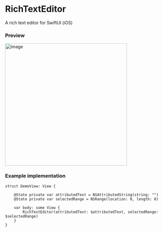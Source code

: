 # RichTextEditor
A rich text editor for SwiftUI (iOS)

### Preview
<img width="398" alt="image" src="https://github.com/user-attachments/assets/8d529c51-2ecd-44fc-b410-bc32c9d52d10">

### Example implementation
```
struct DemoView: View {

    @State private var attributedText = NSAttributedString(string: "")
    @State private var selectedRange = NSRange(location: 0, length: 0)

    var body: some View {
        RichTextEditor(attributedText: $attributedText, selectedRange: $selectedRange)
    }
}
```
